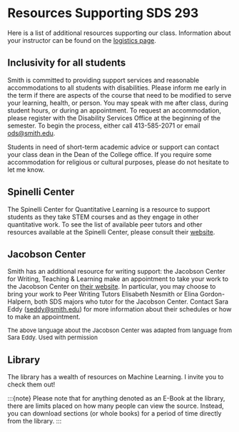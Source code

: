 # Resources Supporting SDS 293

Here is a list of additional resources supporting our class. Information about your instructor can be found on the [logistics page](). 

## Inclusivity for all students

Smith is committed to providing support services and reasonable accommodations to all students with disabilities. Please inform me early in the term if there are aspects of the course that need to be modified to serve your learning, health, or person. You may speak with me after class, during student hours, or during an appointment. To request an accommodation, please register with the Disability Services Office at the beginning of the semester. To begin the process, either call 413-585-2071 or email ods@smith.edu.

Students in need of short-term academic advice or support can contact your class dean in the Dean of the College office. If you require some accommodation for religious or cultural purposes, please do not hesitate to let me know. 


## Spinelli Center

The Spinelli Center for Quantitative Learning is a resource to support students as they take STEM courses and as they engage in other quantitative work. To see the list of available peer tutors and other resources available at the Spinelli Center, please consult their [website](https://www.smith.edu/qlc/tutoring.html). 

## Jacobson Center

Smith has an additional resource for writing support: the Jacobson Center for Writing, Teaching & Learning make an appointment to take your work to the Jacobson Center on [their website](https://www.smith.edu/academics/jacobson-center). In particular, you may choose to bring your work to Peer Writing Tutors Elisabeth Nesmith or Elina Gordon-Halpern, both SDS majors who tutor for the Jacobson Center. Contact Sara Eddy (seddy@smith.edu) for more information about their schedules or how to make an appointment.

<font size="2">The above language about the Jacobson Center was adapted from language from Sara Eddy. Used with permission</font>

## Library

The library has a wealth of resources on Machine Learning. I invite you to check them out! 
 

:::{note}
Please note that for anything denoted as an E-Book at the library, there are limits placed on how many people can view the source. Instead, you can download sections (or whole books) for a period of time directly from the library. 
:::



